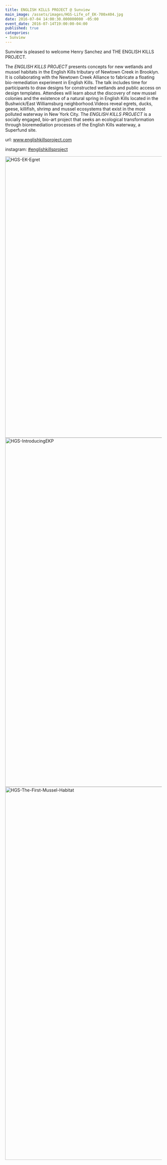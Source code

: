 ```yaml
---
title: ENGLISH KILLS PROJECT @ Sunview
main_image: /assets/images/HGS-Life_of_EK-700x404.jpg
date: 2016-07-04 14:00:30.000000000 -05:00
event_date: 2016-07-14T19:00:00-04:00
published: true
categories:
- Sunview
---
```

<p>Sunview is pleased to welcome Henry Sanchez and THE ENGLISH KILLS PROJECT.</p>
<p>The <i>ENGLISH KILLS PROJECT</i> presents concepts for new wetlands and mussel habitats in the English Kills tributary of Newtown Creek in Brooklyn. It is collaborating with the Newtown Creek Alliance to fabricate a floating bio-remediation experiment in English Kills. The talk includes time for participants to draw designs for constructed wetlands and public access on design templates. Attendees will learn about the discovery of new mussel colonies and the existence of a natural spring in English Kills located in the Bushwick/East Williamsburg neighborhood.Videos reveal egrets, ducks, geese, killifish, shrimp and mussel ecosystems that exist in the most polluted waterway in New York City. The <i>ENGLISH KILLS PROJECT </i>is a socially engaged, bio-art project that seeks an ecological transformation through bioremediation processes of the English Kills waterway, a Superfund site.</p>
<p>url: <a href="http://www.englishkillsproject.com">www.englishkillsproject.com</a></p>
<p>instagram: <a href="https://www.instagram.com/explore/tags/englishkillsproject/">#englishkillsproject</a></p>
<p><img class="alignnone size-full wp-image-1490" src="{{ site.baseurl }}/assets/images/HGS-EK-Egret.jpg" alt="HGS-EK-Egret" width="1608" height="905" /> <img class="alignnone size-full wp-image-1489" src="{{ site.baseurl }}/assets/images/HGS-IntroducingEKP.jpg" alt="HGS-IntroducingEKP" width="1206" height="1123" /> <img class="alignnone size-full wp-image-1488" src="{{ site.baseurl }}/assets/images/HGS-The-First-Mussel-Habitat.jpg" alt="HGS-The-First-Mussel-Habitat" width="636" height="1200" /></p>

